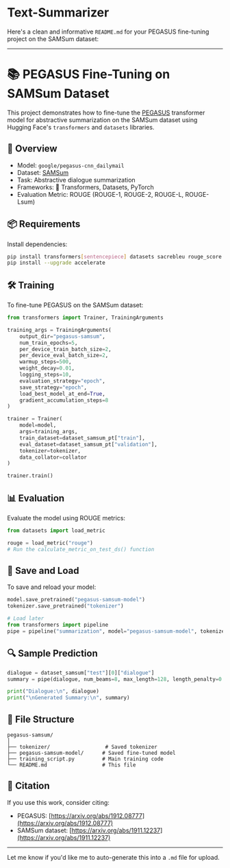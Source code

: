 # Text-Summarizer

Here's a clean and informative `README.md` for your PEGASUS fine-tuning project on the SAMSum dataset:

---

# 📚 PEGASUS Fine-Tuning on SAMSum Dataset

This project demonstrates how to fine-tune the [PEGASUS](https://huggingface.co/google/pegasus-cnn_dailymail) transformer model for abstractive summarization on the SAMSum dataset using Hugging Face's `transformers` and `datasets` libraries.

## 🚀 Overview

* Model: `google/pegasus-cnn_dailymail`
* Dataset: [SAMSum](https://huggingface.co/datasets/samsum)
* Task: Abstractive dialogue summarization
* Frameworks: 🤗 Transformers, Datasets, PyTorch
* Evaluation Metric: ROUGE (ROUGE-1, ROUGE-2, ROUGE-L, ROUGE-Lsum)

## 📦 Requirements

Install dependencies:

```bash
pip install transformers[sentencepiece] datasets sacrebleu rouge_score py7zr
pip install --upgrade accelerate
```

## 🛠️ Training

To fine-tune PEGASUS on the SAMSum dataset:

```python
from transformers import Trainer, TrainingArguments

training_args = TrainingArguments(
    output_dir="pegasus-samsum",
    num_train_epochs=5,
    per_device_train_batch_size=2,
    per_device_eval_batch_size=2,
    warmup_steps=500,
    weight_decay=0.01,
    logging_steps=10,
    evaluation_strategy="epoch",
    save_strategy="epoch",
    load_best_model_at_end=True,
    gradient_accumulation_steps=8
)

trainer = Trainer(
    model=model,
    args=training_args,
    train_dataset=dataset_samsum_pt["train"],
    eval_dataset=dataset_samsum_pt["validation"],
    tokenizer=tokenizer,
    data_collator=collator
)

trainer.train()
```

## 📊 Evaluation

Evaluate the model using ROUGE metrics:

```python
from datasets import load_metric

rouge = load_metric("rouge")
# Run the calculate_metric_on_test_ds() function
```

## 💾 Save and Load

To save and reload your model:

```python
model.save_pretrained("pegasus-samsum-model")
tokenizer.save_pretrained("tokenizer")

# Load later
from transformers import pipeline
pipe = pipeline("summarization", model="pegasus-samsum-model", tokenizer="tokenizer")
```

## 🔍 Sample Prediction

```python
dialogue = dataset_samsum["test"][0]["dialogue"]
summary = pipe(dialogue, num_beams=8, max_length=128, length_penalty=0.8)[0]['summary_text']

print("Dialogue:\n", dialogue)
print("\nGenerated Summary:\n", summary)
```

## 📁 File Structure

```
pegasus-samsum/
│
├── tokenizer/                  # Saved tokenizer
├── pegasus-samsum-model/      # Saved fine-tuned model
├── training_script.py         # Main training code
└── README.md                  # This file
```

## 🧠 Citation

If you use this work, consider citing:

* PEGASUS: [https://arxiv.org/abs/1912.08777](https://arxiv.org/abs/1912.08777)
* SAMSum dataset: [https://arxiv.org/abs/1911.12237](https://arxiv.org/abs/1911.12237)

---

Let me know if you'd like me to auto-generate this into a `.md` file for upload.
